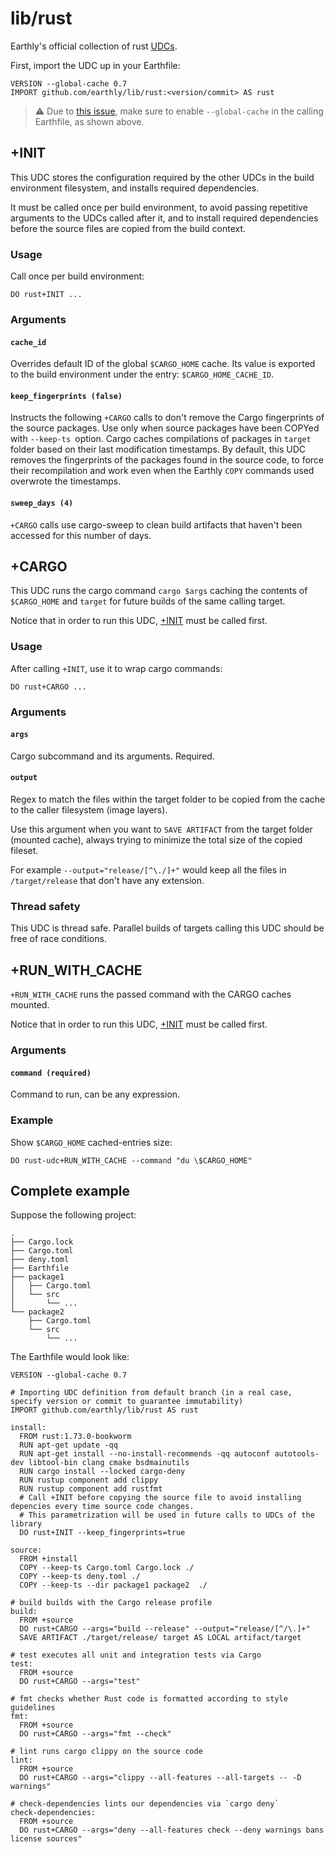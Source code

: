 # lib/rust

Earthly's official collection of rust [UDCs](https://docs.earthly.dev/docs/guides/udc).

First, import the UDC up in your Earthfile:
```earthfile
VERSION --global-cache 0.7
IMPORT github.com/earthly/lib/rust:<version/commit> AS rust
```
> :warning: Due to [this issue](https://github.com/earthly/earthly/issues/3490), make sure to enable `--global-cache` in the calling Earthfile, as shown above.

## +INIT

This UDC stores the configuration required by the other UDCs in the build environment filesystem, and installs required dependencies.

It must be called once per build environment, to avoid passing repetitive arguments to the UDCs called after it, and to install required dependencies before the source files are copied from the build context.  

### Usage

Call once per build environment:
```earthfile
DO rust+INIT ...
```

### Arguments
#### `cache_id`
Overrides default ID of the global `$CARGO_HOME` cache. Its value is exported to the build environment under the entry: `$CARGO_HOME_CACHE_ID`.

#### `keep_fingerprints (false)`
Instructs the following `+CARGO` calls to don't remove the Cargo fingerprints of the source packages. Use only when source packages have been COPYed with `--keep-ts `option.
Cargo caches compilations of packages in `target` folder based on their last modification timestamps.
By default, this UDC removes the fingerprints of the packages found in the source code, to force their recompilation and work even when the Earthly `COPY` commands used overwrote the timestamps.

#### `sweep_days (4)`
`+CARGO` calls use cargo-sweep to clean build artifacts that haven't been accessed for this number of days.

## +CARGO

This UDC runs the cargo command `cargo $args` caching the contents of `$CARGO_HOME` and `target` for future builds of the same calling target. 

Notice that in order to run this UDC, [+INIT](#init) must be called first.

### Usage

After calling `+INIT`, use it to wrap cargo commands:

```earthfile
DO rust+CARGO ...
```
### Arguments

#### `args`
Cargo subcommand and its arguments. Required.

#### `output`
Regex to match the files within the target folder to be copied from the cache to the caller filesystem (image layers). 

Use this argument when you want to `SAVE ARTIFACT` from the target folder (mounted cache), always trying to minimize the total size of the copied fileset. 

For example `--output="release/[^\./]+"` would keep all the files in `/target/release` that don't have any extension.

### Thread safety
This UDC is thread safe. Parallel builds of targets calling this UDC should be free of race conditions.

## +RUN_WITH_CACHE

`+RUN_WITH_CACHE` runs the passed command with the CARGO caches mounted.

Notice that in order to run this UDC, [+INIT](#init) must be called first.

### Arguments
#### `command (required)` 
Command to run, can be any expression.

### Example
Show `$CARGO_HOME` cached-entries size:

```earthfile
DO rust-udc+RUN_WITH_CACHE --command "du \$CARGO_HOME"
```

## Complete example

Suppose the following project:
```
.
├── Cargo.lock
├── Cargo.toml
├── deny.toml
├── Earthfile
├── package1
│   ├── Cargo.toml
│   └── src
│       └── ...
└── package2
    ├── Cargo.toml
    └── src
        └── ...
```

The Earthfile would look like:

```earthfile
VERSION --global-cache 0.7

# Importing UDC definition from default branch (in a real case, specify version or commit to guarantee immutability)
IMPORT github.com/earthly/lib/rust AS rust

install:
  FROM rust:1.73.0-bookworm
  RUN apt-get update -qq
  RUN apt-get install --no-install-recommends -qq autoconf autotools-dev libtool-bin clang cmake bsdmainutils
  RUN cargo install --locked cargo-deny
  RUN rustup component add clippy
  RUN rustup component add rustfmt
  # Call +INIT before copying the source file to avoid installing depencies every time source code changes. 
  # This parametrization will be used in future calls to UDCs of the library
  DO rust+INIT --keep_fingerprints=true

source:
  FROM +install
  COPY --keep-ts Cargo.toml Cargo.lock ./
  COPY --keep-ts deny.toml ./
  COPY --keep-ts --dir package1 package2  ./

# build builds with the Cargo release profile
build:
  FROM +source
  DO rust+CARGO --args="build --release" --output="release/[^/\.]+"
  SAVE ARTIFACT ./target/release/ target AS LOCAL artifact/target

# test executes all unit and integration tests via Cargo
test:
  FROM +source
  DO rust+CARGO --args="test"

# fmt checks whether Rust code is formatted according to style guidelines
fmt:
  FROM +source
  DO rust+CARGO --args="fmt --check"

# lint runs cargo clippy on the source code
lint:
  FROM +source
  DO rust+CARGO --args="clippy --all-features --all-targets -- -D warnings"

# check-dependencies lints our dependencies via `cargo deny`
check-dependencies:
  FROM +source
  DO rust+CARGO --args="deny --all-features check --deny warnings bans license sources"
```
